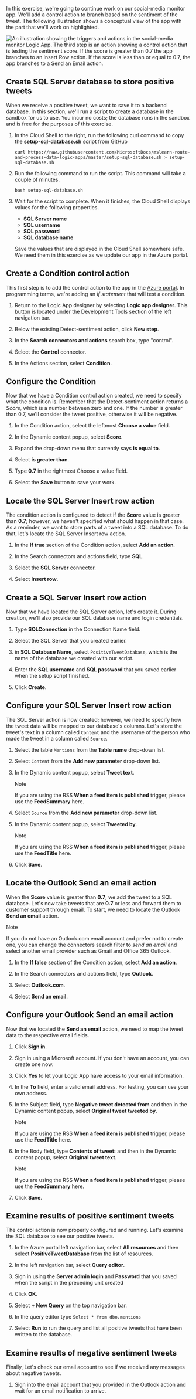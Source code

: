 In this exercise, we're going to continue work on our social-media monitor app. We'll add a control action to branch based on the sentiment of the tweet. The following illustration shows a conceptual view of the app with the part that we'll work on highlighted.

![An illustration showing the triggers and actions in the social-media monitor Logic App. The third step is an action showing a control action that is testing the sentiment score. If the score is greater than 0.7 the app branches to an Insert Row action. If the score is less than or equal to 0.7, the app branches to a Send an Email action.](../media/exercise-branch.png)

## Create SQL Server database to store positive tweets

When we receive a positive tweet, we want to save it to a backend database. In this section, we'll run a script to create a database in the sandbox for us to use. You incur no costs; the database runs in the sandbox and is free for the purposes of this exercise. 

1. In the Cloud Shell to the right, run the following curl command to copy the **setup-sql-database.sh** script from GitHub

    ```azurecli
    curl https://raw.githubusercontent.com/MicrosoftDocs/mslearn-route-and-process-data-logic-apps/master/setup-sql-database.sh > setup-sql-database.sh
    ```

1. Run the following command to run the script. This command will take a couple of minutes. 

    ```azurecli
    bash setup-sql-database.sh
    ```

1. Wait for the script to complete. When it finishes, the Cloud  Shell displays values for the following properties.
     - **SQL Server name**
     - **SQL username**
     - **SQL password**
     - **SQL database name**

    Save the values that are displayed in the Cloud Shell somewhere safe. We need them in this exercise as we update our app in the Azure portal. 

## Create a Condition control action

This first step is to add the control action to the app in the [Azure portal](https://portal.azure.com/learn.docs.microsoft.com?azure-portal=true). In programming terms, we're adding an *if statement* that will test a condition.

1. Return to the Logic App designer by selecting **Logic app designer**. This button is located under the Development Tools section of the left navigation bar.

1. Below the existing Detect-sentiment action, click **New step**.

1. In the **Search connectors and actions** search box, type "control".

1. Select the **Control** connector.

1. In the Actions section, select **Condition**.

## Configure the Condition

Now that we have a Condition control action created, we need to specify what the condition is. Remember that the Detect-sentiment action returns a *Score*, which is a number between zero and one. If the number is greater than 0.7, we'll consider the tweet positive, otherwise it will be negative.

1. In the Condition action, select the leftmost **Choose a value** field.

1. In the Dynamic content popup, select **Score**.

1. Expand the drop-down menu that currently says **is equal to**.

1. Select **is greater than**.

1. Type **0.7** in the rightmost Choose a value field.

1. Select the **Save** button to save your work.

## Locate the SQL Server Insert row action

The condition action is configured to detect if the **Score** value is greater than **0.7**; however, we haven't specified what should happen in that case. As a reminder, we want to store parts of a tweet into a SQL database. To do that, let's locate the SQL Server Insert row action.

1. In the **If true** section of the Condition action, select **Add an action**.

1. In the Search connectors and actions field, type **SQL**.

1. Select the **SQL Server** connector.

1. Select **Insert row**.

## Create a SQL Server Insert row action

Now that we have located the SQL Server action, let's create it. During creation, we'll also provide our SQL database name and login credentials.

1. Type **SQLConnection** in the Connection Name field.

1. Select the SQL Server that you created earlier. 

1. in **SQL Database Name**, select `PositiveTweetDatabase`, which is the name of the database we created with our script. 

1. Enter the **SQL username** and **SQL password** that you saved earlier when the setup script finished.

1. Click **Create**.

## Configure your SQL Server Insert row action

The SQL Server action is now created; however, we need to specify how the tweet data will be mapped to our database's columns. Let's store the tweet's text in a column called `Content` and the username of the person who made the tweet in a column called `Source`.

1. Select the table `Mentions` from the **Table name** drop-down list.

1. Select `Content` from the **Add new parameter** drop-down list.

1. In the Dynamic content popup, select **Tweet text**.

    > [!NOTE]
    > If you are using the RSS **When a feed item is published** trigger, please use the **FeedSummary** here.

1. Select `Source` from the **Add new parameter** drop-down list.

1. In the Dynamic content popup, select **Tweeted by**.

    > [!NOTE]
    > If you are using the RSS **When a feed item is published** trigger, please use the **FeedTitle** here.

1. Click **Save**.

## Locate the Outlook Send an email action

When the **Score** value is greater than **0.7**, we add the tweet to a SQL database. Let's now take tweets that are **0.7** or less and forward them to customer support through email. To start, we need to locate the Outlook **Send an email** action.

> [!NOTE]
> If you do not have an Outlook.com email account and prefer not to create one, you can change the connectors search filter to *send an email* and select another email provider such as Gmail and Office 365 Outlook. 

1. In the **If false** section of the Condition action, select **Add an action**.

1. In the Search connectors and actions field, type **Outlook**.

1. Select **Outlook.com**.

1. Select **Send an email**.

## Configure your Outlook Send an email action

Now that we located the **Send an email** action, we need to map the tweet data to the respective email fields.

1. Click **Sign in**.

1. Sign in using a Microsoft account. If you don't have an account, you can create one now.

1. Click **Yes** to let your Logic App have access to your email information.

1. In the **To** field, enter a valid email address. For testing, you can use your own address.

1. In the Subject field, type **Negative tweet detected from** and then in the Dynamic content popup, select **Original tweet tweeted by**.

    > [!NOTE]
    > If you are using the RSS **When a feed item is published** trigger, please use the **FeedTitle** here.

1. In the Body field, type **Contents of tweet:** and then in the Dynamic content popup, select **Original tweet text**.

    > [!NOTE]
    > If you are using the RSS **When a feed item is published** trigger, please use the **FeedSummary** here.

1. Click **Save**.

## Examine results of positive sentiment tweets

The control action is now properly configured and running. Let's examine the SQL database to see our positive tweets.

1. In the Azure portal left navigation bar, select **All resources** and then select **PositiveTweetDatabase** from the list of resources.

1. In the left navigation bar, select **Query editor**.

1. Sign in using the **Server admin login** and **Password** that you saved when the script in the preceding unit created 

1. Click **OK**.

1. Select **+ New Query** on the top navigation bar.

1. In the query editor type `Select * from dbo.mentions` 

1. Select  **Run** to run the query and list all positive tweets that have been written to the database.

## Examine results of negative sentiment tweets

Finally, Let's check our email account to see if we received any messages about negative tweets.

1. Sign into the email account that you provided in the Outlook action and wait for an email notification to arrive.